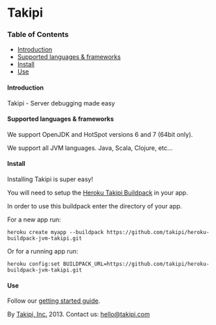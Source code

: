 # Takipi

### Table of Contents
- [Introduction](#introduction)
- [Supported languages & frameworks](supported-languages--frameworks)
- [Install](#install)
- [Use](#use)

#### Introduction

Takipi - Server debugging made easy

#### Supported languages & frameworks
We support OpenJDK and HotSpot versions 6 and 7 (64bit only).

We support all JVM languages. Java, Scala, Clojure, etc...

#### Install

Installing Takipi is super easy!

You will need to setup the [Heroku Takipi Buildpack](https://github.com/takipi/heroku-buildpack-jvm-takipi) in your app.

In order to use this buildpack enter the directory of your app.

For a new app run:

`heroku create myapp --buildpack https://github.com/takipi/heroku-buildpack-jvm-takipi.git`

Or for a running app run:

`heroku config:set BUILDPACK_URL=https://github.com/takipi/heroku-buildpack-jvm-takipi.git`

#### Use

Follow our [getting started guide](http://www.takipi.com/starting.html?nav=guide).


By [Takipi, Inc.](http://www.takipi.com) 2013. Contact us: hello@takipi.com
